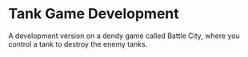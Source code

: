 # Tank Game Development
 A development version on a dendy game called Battle City, where you control a tank to destroy the enemy tanks.
